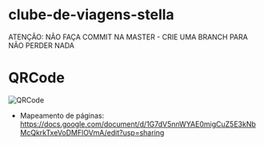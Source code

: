 # clube-de-viagens-stella
ATENÇÃO: NÃO FAÇA COMMIT NA MASTER - CRIE UMA BRANCH PARA NÃO PERDER NADA

# QRCode

![QRCode](https://github.com/PriFerreira/clube-de-viagens-stella/blob/alveduardo/cvs/assets/QR.png)

- Mapeamento de páginas: https://docs.google.com/document/d/1G7dV5nnWYAE0migCuZ5E3kNbMcQkrkTxeVoDMFlOVmA/edit?usp=sharing
